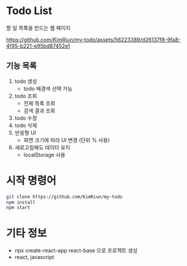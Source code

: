 # Todo List

할 일 목록을 만드는 웹 페이지

https://github.com/KimRiun/my-todo/assets/56223389/d26137f8-9fa8-4f95-b221-e95bd87452e1

## 기능 목록

1. todo 생성
   - todo 배경색 선택 가능
2. todo 조회
   - 전체 목록 조회
   - 검색 결과 조회
3. todo 수정
4. todo 삭제
5. 반응형 UI
   - 화면 크기에 따라 UI 변경 (단위 % 사용)
6. 새로고침해도 데이터 유지
   - localStorage 사용

# 시작 명령어

```bash
git clone https://github.com/KimRiun/my-todo
npm install
npm start
```

# 기타 정보

- npx create-react-app react-base 으로 프로젝트 생성
- react, javascript
